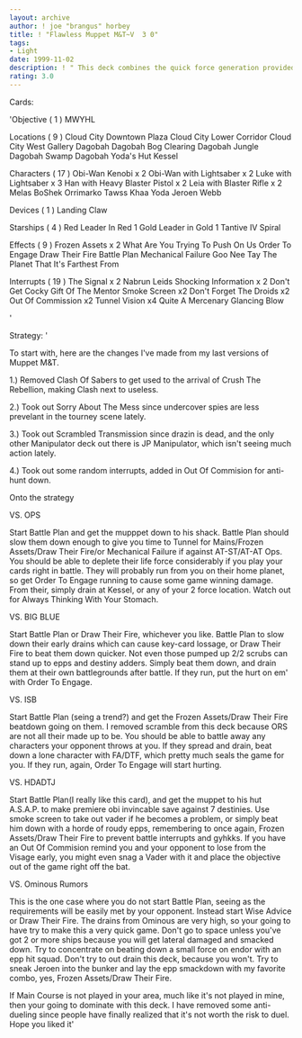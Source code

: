 ```yaml
---
layout: archive
author: ! joe "brangus" horbey
title: ! "Flawless Muppet M&T~V  3 0"
tags:
- Light
date: 1999-11-02
description: ! " This deck combines the quick force generation provided by dagobah to get your mains out on the board to raise some hell."
rating: 3.0
---
```

Cards: 

'Objective  ( 1 )
MWYHL

Locations  ( 9 )
Cloud City Downtown Plaza
Cloud City Lower Corridor
Cloud City West Gallery
Dagobah
Dagobah Bog Clearing
Dagobah Jungle
Dagobah Swamp
Dagobah Yoda's Hut
Kessel

Characters ( 17 )
Obi-Wan Kenobi x 2
Obi-Wan with Lightsaber x 2
Luke with Lightsaber x 3
Han with Heavy Blaster Pistol x 2
Leia with Blaster Rifle x 2
Melas
BoShek
Orrimarko
Tawss Khaa
Yoda
Jeroen Webb

Devices ( 1 )
Landing Claw

Starships ( 4 )
Red Leader In Red 1
Gold Leader in Gold 1
Tantive IV
Spiral

Effects ( 9 )
Frozen Assets x 2
What Are You Trying To Push On Us
Order To Engage
Draw Their Fire
Battle Plan
Mechanical Failure
Goo Nee Tay
The Planet That It's Farthest From

Interrupts ( 19 )
The Signal x 2
Nabrun Leids
Shocking Information x 2
Don't Get Cocky
Gift Of The Mentor
Smoke Screen x2
Don't Forget The Droids x2
Out Of Commission x2
Tunnel Vision x4
Quite A Mercenary
Glancing Blow

'

Strategy: '

To start with, here are the changes I've made from my last versions of Muppet M&T.

1.) Removed Clash Of Sabers to get used to the arrival of Crush The Rebellion, making Clash next to useless.

2.) Took out Sorry About The Mess since undercover spies are less prevelant in the tourney scene lately.

3.) Took out Scrambled Transmission since drazin is dead, and the only other Manipulator deck out there is JP Manipulator, which isn't seeing much action lately.

4.) Took out some random interrupts, added in Out Of Commision for anti-hunt down.

Onto the strategy

VS. OPS

Start Battle Plan and get the mupppet down to his shack. Battle Plan should slow them down enough to give you time to Tunnel for Mains/Frozen Assets/Draw Their Fire/or Mechanical Failure if against AT-ST/AT-AT Ops. You should be able to deplete their life force considerably if you play your cards right in battle. They will probably run from you on their home planet, so get Order To Engage running to cause some game winning damage. From their, simply drain at Kessel, or any of your 2 force location. Watch out for Always Thinking With Your Stomach.

VS. BIG BLUE

Start Battle Plan or Draw Their Fire, whichever you like. Battle Plan to slow down their early drains which can cause key-card lossage, or Draw Their Fire to beat them down quicker. Not even those pumped up 2/2 scrubs can stand up to epps and destiny adders. Simply beat them down, and drain them at their own battlegrounds after battle. If they run, put the hurt on em' with Order To Engage.

VS. ISB

Start Battle Plan (seing a trend?) and get the Frozen Assets/Draw Their Fire beatdown going on them. I removed scramble from this deck because ORS are not all their made up to be. You should be able to battle away any characters your opponent throws at you. If they spread and drain, beat down a lone character with FA/DTF, which pretty much seals the game for you. If they run, again, Order To Engage will start hurting.

VS. HDADTJ

Start Battle Plan(I really like this card), and get the muppet to his hut A.S.A.P. to make premiere obi invincable save against 7 destinies. Use smoke screen to take out vader if he becomes a problem, or simply beat him down with a horde of roudy epps, remembering to once again, Frozen Assets/Draw Their Fire to prevent battle interrupts and gyhkks. If you have an Out Of Commision remind you and your opponent to lose from the Visage early, you might even snag a Vader with it and place the objective out of the game right off the bat.

VS. Ominous Rumors

This is the one case where you do not start Battle Plan, seeing as the requirements will be easily met by your opponent. Instead start Wise Advice or Draw Their Fire. The drains from Ominous are very high, so your going to have try to make this a very quick game. Don't go to space unless you've got 2 or more ships because you will get lateral damaged and smacked down. Try to concentrate on beating down a small force on endor with an epp hit squad. Don't try to out drain this deck, because you won't. Try to sneak Jeroen into the bunker and lay the epp smackdown with my favorite combo, yes, Frozen Assets/Draw Their Fire.

If Main Course is not played in your area, much like it's not played in mine, then your going to dominate with this deck. I have removed some anti-dueling since people have finally realized that it's not worth the risk to duel. Hope you liked it'